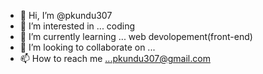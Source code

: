 - 👋 Hi, I’m @pkundu307
- 👀 I’m interested in ... coding
- 🌱 I’m currently learning ... web devolopement(front-end)
- 💞️ I’m looking to collaborate on ...
- 📫 How to reach me ...pkundu307@gmail.com

<!---
pkundu307/pkundu307 is a ✨ special ✨ repository because its `README.md` (this file) appears on your GitHub profile.
You can click the Preview link to take a look at your changes.
--->
